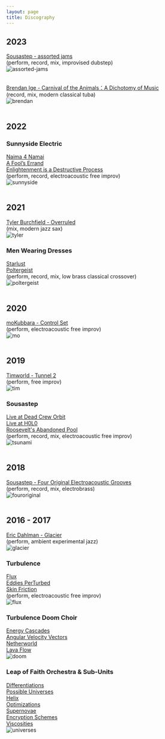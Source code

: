 ```yaml
---
layout: page
title: Discography
---
```


## 2023

[Sousastep - assorted jams](https://sousastep.bandcamp.com/album/assorted-jams)<br/>
(perform, record, mix, improvised dubstep) <br/>
![assorted-jams](../images/assorted-jams.jpg) <br/>
 <br/>

[Brendan Ige - Carnival of the Animals：A Dichotomy of Music](https://brendanige.bandcamp.com/album/carnival-of-the-animals-a-dichotomy-of-music  "This is a tooltip :)") <br/>
(record, mix, modern classical tuba) <br/>
![brendan](../images/brendan.jpg "This is a tooltip :)") <br/>
<br/>

## 2022

### Sunnyside Electric
[Naima 4 Namai](https://ditto.fm/naima-4-namai) <br/>
[A Fool’s Errand](https://ditto.fm/a-fools-errand) <br/>
[Enlightenment is a Destructive Process](https://open.spotify.com/album/3sYyBgozcyI2xNp4Xr1dPf) <br/>
(perform, record, electroacoustic free improv) <br/>
![sunnyside](../images/sunnyside.jpg)<br/>
<br/>

## 2021

[Tyler Burchfield - Overruled](https://tylerburchfield.bandcamp.com/album/overruled) <br/>
(mix, modern jazz sax) <br/>
![tyler](../images/tyler.jpg)<br/>


### Men Wearing Dresses
[Starlust](https://menwearingdresses.bandcamp.com/album/starlust) <br/>
[Poltergeist](https://menwearingdresses.bandcamp.com/album/poltergeist) <br/>
(perform, record, mix, low brass classical crossover) <br/>
![poltergeist](../images/poltergeist.jpg)<br/>
<br/>

## 2020

[moKubbara - Control Set](https://mokubbara.bandcamp.com/album/control-set) <br/>
(perform, electroacoustic free improv) <br/>
![mo](../images/mo.jpg)<br/>
<br/>

## 2019

[Timworld - Tunnel 2](https://timmungenast.bandcamp.com/album/tunnel-2) <br/>
(perform, free improv) <br/>
![tim](../images/tim.jpg)

### Sousastep

[Live at Dead Crew Orbit](https://sousastep.bandcamp.com/track/sousastep-live-at-the-dead-crew-orbit-showcase-august-10th-2019) <br/>
[Live at H0L0](https://soundcloud.com/sousastep/live-at-h0l0-march-26-2019) <br/>
[Roosevelt's Abandoned Pool](https://sousastep.bandcamp.com/track/roosevelts-abandoned-pool) <br/>
(perform, record, mix, electroacoustic free improv) <br/>
![tsunami](../images/tsunami.jpg)<br/>
<br/>

## 2018

[Sousastep - Four Original Electroacoustic Grooves](https://www.youtube.com/watch?v=IM13AfESTbk) <br/>
(perform, record, mix, electrobrass) <br/>
![fouroriginal](../images/fouroriginal.jpg)<br/>
<br/>

## 2016 - 2017

[Eric Dahlman - Glacier](https://ericdahlman1.bandcamp.com/album/glacier) <br/>
(perform, ambient experimental jazz) <br/>
![glacier](../images/glacier.jpg)

### Turbulence
[Flux](http://www.evilclown.rocks/t-flux.html) <br/>
[Eddies PerTurbed](http://www.evilclown.rocks/t-eddies-perturbed.html) <br/>
[Skin Friction](http://www.giantevilclown.com/t---skin-friction.html) <br/>
(perform, electroacoustic free improv) <br/>
![flux](../images/flux.jpg)

### Turbulence Doom Choir
[Energy Cascades](http://www.evilclown.rocks/t-energy-cascades.html) <br/>
[Angular Velocity Vectors](http://www.evilclown.rocks/t-angular-velocity-vectors.html) <br/>
[Netherworld](http://www.evilclown.rocks/t-netherworld.html) <br/>
[Lava Flow](http://www.giantevilclown.com/t---lava-flow.html) <br/>
![doom](../images/doom.jpg)

### Leap of Faith Orchestra & Sub-Units
[Differentiations](http://www.evilclown.rocks/lofo-differentiations.html) <br/>
[Possible Universes](http://www.evilclown.rocks/lofo-possible-universes.html) <br/>
[Helix](http://www.evilclown.rocks/lofo-helix.html) <br/>
[Optimizations](http://www.evilclown.rocks/lof-optimizations.html) <br/>
[Supernovae](http://www.evilclown.rocks/lofo-supernovae.html) <br/>
[Encryption Schemes](http://www.giantevilclown.com/t---encryption-schemes.html) <br/>
[Viscosities](http://www.giantevilclown.com/lof-viscosities.html) <br/>
![universes](../images/universes.jpg)

